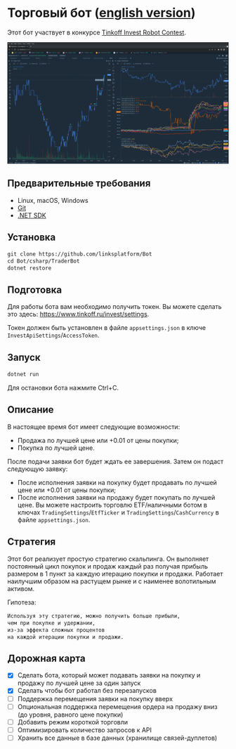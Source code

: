 # Торговый бот ([english version](README.md))

Этот бот участвует в конкурсе [Tinkoff Invest Robot Contest](https://github.com/Tinkoff/invest-robot-contest).

[![Торговля с ботом](trading.png)](trading.png)

## Предварительные требования
* Linux, macOS, Windows
* [Git](https://git-scm.com/downloads)
* [.NET SDK](https://dotnet.microsoft.com/download)

## Установка
```
git clone https://github.com/linksplatform/Bot
cd Bot/csharp/TraderBot
dotnet restore
```

## Подготовка

Для работы бота вам необходимо получить токен. Вы можете сделать это здесь: https://www.tinkoff.ru/invest/settings.

Токен должен быть установлен в файле `appsettings.json` в ключе `InvestApiSettings`/`AccessToken`.

## Запуск
```sh
dotnet run
```

Для остановки бота нажмите Ctrl+C.

## Описание

В настоящее время бот имеет следующие возможности:
* Продажа по лучшей цене или +0.01 от цены покупки;
* Покупка по лучшей цене.

После подачи заявки бот будет ждать ее завершения. Затем он подаст следующую заявку:
* После исполнения заявки на покупку будет продавать по лучшей цене или +0.01 от цены покупки;
* После исполнения заявки на продажу будет покупать по лучшей цене.
Вы можете настроить торговлю ETF/наличными ботом в ключах `TradingSettings`/`EtfTicker` и `TradingSettings`/`CashCurrency` в файле `appsettings.json`.

## Стратегия

Этот бот реализует простую стратегию скальпинга.
Он выполняет постоянный цикл покупок и продаж каждый раз получая прибыль размером в 1 пункт за каждую итерацию покупки и продажи.
Работает наилучшим образом на растущем рынке и с наименее волотильным активом.

Гипотеза:
```
Используя эту стратегию, можно получить больше прибыли,
чем при покупке и удержании,
из-за эффекта сложных процентов
на каждой итерации покупки и продажи.
```

## Дорожная карта
- [x] Сделать бота, который может подавать заявки на покупку и продажу по лучшей цене за один запуск
- [x] Сделать чтобы бот работал без перезапусков
- [ ] Поддержка перемещения заявки на покупку вверх
- [ ] Опциональная поддержка перемещения ордера на продажу вниз (до уровня, равного цене покупки)
- [ ] Добавить режим короткой торговли
- [ ] Оптимизировать количество запросов к API
- [ ] Хранить все данные в базе данных (хранилище связей-дуплетов)
